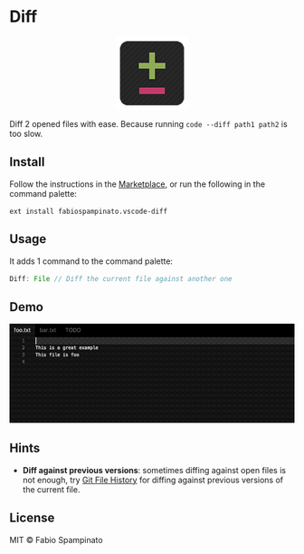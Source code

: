 # Diff

<p align="center">
	<img src="https://raw.githubusercontent.com/fabiospampinato/vscode-diff/master/resources/logo-128x128.png" alt="Logo">
</p>

Diff 2 opened files with ease. Because running `code --diff path1 path2` is too slow.

## Install

Follow the instructions in the [Marketplace](https://marketplace.visualstudio.com/items?itemName=fabiospampinato.vscode-diff), or run the following in the command palette:

```shell
ext install fabiospampinato.vscode-diff
```

## Usage

It adds 1 command to the command palette:

```js
Diff: File // Diff the current file against another one
```

## Demo

![Demo](resources/demo.gif)

## Hints

- **Diff against previous versions**: sometimes diffing against open files is not enough, try [Git File History](https://marketplace.visualstudio.com/items?itemName=fabiospampinato.vscode-git-history) for diffing against previous versions of the current file.

## License

MIT © Fabio Spampinato
